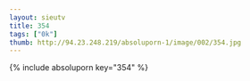 ```yaml
--- 
layout: sieutv
title: 354
tags: ["0k"]
thumb: http://94.23.248.219/absoluporn-1/image/002/354.jpg
---
```

{% include absoluporn key="354" %} 
